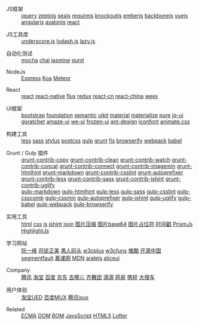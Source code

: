 <div class="p-nav_BvJVQhfwfo">
  <dl>
    <dt>JS框架</dt>
    <dd>
      <a href="http://jquery.com/">jquery</a>
      <a href="http://zeptojs.com/">zeptojs</a>
      <a href="http://seajs.org/">seajs</a>
      <a href="http://requirejs.org/">requirejs</a>
      <a href="http://knockoutjs.com/">knockoutjs</a>
      <a href="http://emberjs.com/">emberjs</a>
      <a href="http://backbonejs.org/">backbonejs</a>
      <a href="http://vuejs.org.cn/">vuejs</a>
      <a href="https://angularjs.org/">angularjs</a>
      <a href="http://avalonjs.github.io/">avalonjs</a>
      <a href="https://facebook.github.io/react/">react</a>
    </dd>
  </dl>
  <dl>
    <dt>JS工具库</dt>
    <dd>
      <a href="http://underscorejs.org/">underscore.js</a>
      <a href="https://lodash.com/">lodash.js</a>
      <a href="http://danieltao.com/lazy.js/">lazy.js</a>
    </dd>
  </dl>
  <dl>
    <dt>自动化测试</dt>
    <dd>
      <a href="http://mochajs.org/">mocha</a>
      <a href="http://chaijs.com/">chai</a>
      <a href="http://jasmine.github.io/">jasmine</a>
      <a href="https://qunitjs.com/">qunit</a>
    </dd>
  </dl>
  <dl>
    <dt>NodeJs</dt>
    <dd>
      <a href="http://expressjs.com/">Express</a>
      <a href="http://koajs.com/">Koa</a>
      <a href="https://www.meteor.com/">Meteor</a>
    </dd>
  </dl>
  <dl>
    <dt>React</dt>
    <dd>
      <a href="http://facebook.github.io/react/">react</a>
      <a href="https://facebook.github.io/react-native/">react-native</a>
      <a href="http://facebook.github.io/flux/">flux</a>
      <a href="http://redux.js.org/">redux</a>
      <a href="http://reactjs.cn/">react-cn</a>
      <a href="http://react-china.org/">react-china</a>
      <a href="http://alibaba.github.io/weex/">weex</a>
    </dd>
  </dl>
  <dl>
    <dt>UI框架</dt>
    <dd>
      <a href="http://v3.bootcss.com/">bootstrap</a>
      <a href="http://foundation.zurb.com/">foundation</a>
      <a href="http://semantic-ui.com/">semantic</a>
      <a href="http://getuikit.com/">uikit</a>
      <a href="http://material-ui.com/">material</a>
      <a href="http://materializecss.com/">materialize</a>
      <a href="http://purecss.io/">pure</a>
      <a href="http://jqueryui.com/">jq-ui</a>
      <a href="http://goratchet.com/">goratchet</a>
      <a href="http://amazeui.org/">amaze-ui</a>
      <a href="http://weui.github.io/weui/">we-ui</a>
      <a href="http://frozenui.github.io/">frozen-ui</a>
      <a href="http://ant.design/">ant-design</a>
      <a href="http://iconfont.cn/">iconfont</a>
      <a href="http://daneden.github.io/animate.css/">animate.css</a>
    </dd>
  </dl>
  <dl>
    <dt>构建工具</dt>
    <dd>
      <a href="http://www.bootcss.com/p/lesscss/">less</a>
      <a href="http://www.sasschina.com/">sass</a>
      <a href="http://stylus-lang.com/">stylus</a>
      <a href="http://postcss.org/">postcss</a>
      <a href="http://www.gulpjs.com.cn/">gulp</a>
      <a href="http://www.gruntjs.net/">grunt</a>
      <a href="http://fis.baidu.com/">fis</a>
      <a href="http://browserify.org/">browserify</a>
      <a href="http://webpack.github.io/">webpack</a>
      <a href="http://babeljs.io/">babel</a>
    </dd>
  </dl>
  <dl>
    <dt>Grunt / Gulp 插件</dt>
    <dd>
      <a href="https://www.npmjs.com/package/grunt-contrib-copy">grunt-contrib-copy</a>
      <a href="https://www.npmjs.com/package/grunt-contrib-clean">grunt-contrib-clean</a>
      <a href="https://www.npmjs.com/package/grunt-contrib-watch">grunt-contrib-watch</a>
      <a href="https://www.npmjs.com/package/grunt-contrib-concat">grunt-contrib-concat</a>
      <a href="https://www.npmjs.com/package/grunt-contrib-connect">grunt-contrib-connect</a>
      <a href="https://www.npmjs.com/package/grunt-contrib-imagemin">grunt-contrib-imagemin</a>
      <a href="https://www.npmjs.com/package/grunt-htmlhint">grunt-htmlhint</a>
      <a href="https://www.npmjs.com/package/grunt-markdown">grunt-markdown</a>
      <a href="https://www.npmjs.com/package/grunt-contrib-csslint">grunt-contrib-csslint</a>
      <a href="https://www.npmjs.com/package/grunt-autoprefixer">grunt-autoprefixer</a>
      <a href="https://www.npmjs.com/package/grunt-contrib-less">grunt-contrib-less</a>
      <a href="https://www.npmjs.com/package/grunt-contrib-sass">grunt-contrib-sass</a>
      <a href="https://www.npmjs.com/package/grunt-contrib-jshint">grunt-contrib-jshint</a>
      <a href="https://www.npmjs.com/package/grunt-contrib-uglify">grunt-contrib-uglify</a>
    </dd>
    <dd>
      <a href="https://www.npmjs.com/package/gulp-markdown">gulp-markdown</a>
      <a href="https://www.npmjs.com/package/gulp-htmlhint">gulp-htmlhint</a>
      <a href="https://www.npmjs.com/package/gulp-less">gulp-less</a>
      <a href="https://www.npmjs.com/package/gulp-sass">gulp-sass</a>
      <a href="https://www.npmjs.com/package/gulp-csslint">gulp-csslint</a>
      <a href="https://www.npmjs.com/package/gulp-csscomb">gulp-csscomb</a>
      <a href="https://www.npmjs.com/package/gulp-cssmin">gulp-cssmin</a>
      <a href="https://www.npmjs.com/package/gulp-autoprefixer">gulp-autoprefixer</a>
      <a href="https://www.npmjs.com/package/gulp-jshint">gulp-jshint</a>
      <a href="https://www.npmjs.com/package/gulp-uglify">gulp-uglify</a>
      <a href="https://www.npmjs.com/package/gulp-babel">gulp-babel</a>
      <a href="https://www.npmjs.com/package/gulp-webpack">gulp-webpack</a>
      <a href="https://www.npmjs.com/package/gulp-browserify">gulp-browserify</a>
    </dd>
  </dl>
  <dl>
    <dt>实用工具</dt>
    <dd>
      <a href="http://tool.lu/html/">html</a>
      <a href="http://tool.lu/css/">css</a>
      <a href="http://tool.lu/js/">js</a>
      <a href="http://jshint.com/">jshint</a>
      <a href="http://tool.lu/json/">json</a>
      <a href="https://tinypng.com/">图片压缩</a>
      <a href="http://tool.lu/base64image/">图片base64</a>
      <a href="http://tool.lu/imageholder/">图片占位符</a>
      <a href="http://tool.lu/timestamp/">时间戳</a>
      <a href="http://prismjs.com/">PrismJs</a>
      <a href="https://highlightjs.org/">HighlightJs</a>
    </dd>
  </dl>
  <dl>
    <dt>学习网站</dt>
    <dd>
      <a href="http://javascript.ruanyifeng.com/">阮一峰</a>
      <a href="http://www.cnblogs.com/rubylouvre/">司徒正美</a>
      <a href="http://www.css88.com/">愚人码头</a>
      <a href="http://www.w3cplus.com/">w3cplus</a>
      <a href="http://www.w3cfuns.com/">w3cfuns</a>
      <a href="http://www.tuicool.com/">推酷</a>
      <a href="http://www.oschina.net/">开源中国</a>
      <a href="http://segmentfault.com/">segmentfault</a>
      <a href="http://www.imooc.com/">慕课网</a>
      <a href="https://developer.mozilla.org/zh-CN/docs/Web">MDN</a>
      <a href="http://aralejs.org/">aralejs</a>
      <a href="http://aliceui.org/">aliceui</a>
    </dd>
  </dl>
  <dl>
    <dt>Company</dt>
    <dd>
      <a href="http://www.alloyteam.com/">腾讯</a>
      <a href="http://taobaofed.org/">淘宝</a>
      <a href="http://fex.baidu.com/">百度</a>
      <a href="https://aotu.io/">京东</a>
      <a href="http://ued.qunar.com/">去哪儿</a>
      <a href="http://www.75team.com/">齐舞团</a>
      <a href="http://mofang.xiaojukeji.com/">滴滴</a>
      <a href="http://nec.netease.com/">网易</a>
      <a href="http://ued.ctrip.com/blog/">携程</a>
      <a href="http://f2e.souche.com/">大搜车</a>
    </dd>
  </dl>
  <dl>
    <dt>用户体验</dt>
    <dd>
      <a href="http://ued.taobao.org/blog/">淘宝UED</a>
      <a href="http://mux.baidu.com/">百度MUX</a>
      <a href="http://isux.tencent.com/">腾讯isux</a>
    </dd>
  </dl>
  <dl>
    <dt>Related</dt>
    <dd>
      <a href="http://naotu.baidu.com/file/c104990f09f25683b5e9959abea92741?token=3d5cb6dc13c8fb1d">ECMA</a>
      <a href="http://naotu.baidu.com/file/ba2d1d4614374fc22bbcbccbd0d9def8?token=e0fab1102b584a7e">DOM</a>
      <a href="http://naotu.baidu.com/file/56445970f732df2593b8bcd56c05f744?token=44ac11c2809546cc">BOM</a>
      <a href="http://naotu.baidu.com/file/d852c8647372a1e00577134f94628e71?token=244754c6d4f44f96">JavsScript</a>
      <a href="http://naotu.baidu.com/file/1d05eeb342c21b3f897d5d8d13904689?token=2c73dd872ca8c708">HTML5</a>
      <a href="http://shuoshubao.lofter.com/">Lofter</a>
    </dd>
  </dl>
</div>